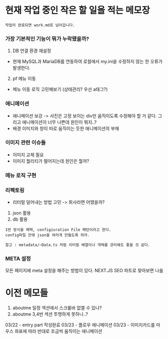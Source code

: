 # 현재 작업 중인 작은 할 일을 적는 메모장

```
작업이 완료되면 work.md로 넘어갑니다.
```

### 가장 기본적인 기능이 뭐가 누락됐을까?

1. DB 연결 환경 재설정

- 현재 MySQL과 MariaDB를 연동하여 로컬에서 my.ini을 수정하지 않는 한 오류가 발생한다.

2. pf 메뉴 이동

- 메뉴 이동 로직 고민해보기 (상태관리? 우선 a태그?)

### 애니메이션

- 애니메이션 보강 -> 사진은 고정 보이는 div만 움직이도록 수정해야 할 거 같다. 그리고 애니메이션이 너무 나쁜데 원인이 뭐지..?
- 배경 이미지와 창이 따로 움직이는 듯한 애니메이션의 부재

### 이미지 관련 이슈들

- 이미지 교체 필요
- 이미지 퀄리티가 떨어지는데 원인은 뭘까?

### 메뉴 로직 구현

### 리펙토링

- 리터럴 덜어내는 방법 고민 -> 회사라면 어땠을까?

1. json 활용
2. db 활용

```
1번 방식을 채택, configiuration File 패턴이라고 한다.
config파일 안에 json을 여러개 만들도록 하자.

참고 : metadata/~Data.ts 처럼 리터럴 배열이나 객체를 관리해도 좋을 것 같다.
```

### META 설정

모든 페이지에 meta 설정을 해주는 방법이 있다.
NEXT.JS SEO 파트로 찾아보면 나옴

# 이전 메모들

1. aboutme 일정 섹션에서 스크롤바 없앨 수 있나?
2. aboutme 3,4번 섹션 투명하게 못하나..?

03/22 - entry part 작성완료
03/23 - 플로우 애니메이션
03/23 - 이미지카드를 마우스 좌표에 따라 반대로 조금씩 움직이는 애니메이션
